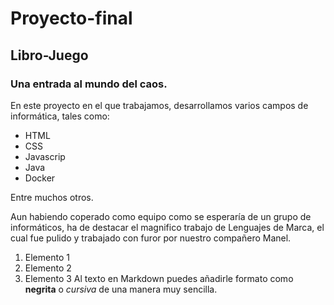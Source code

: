 # Proyecto-final
## Libro-Juego
### Una entrada al mundo del caos.
En este proyecto en el que trabajamos, desarrollamos varios campos de informática, tales como:
- HTML
- CSS
- Javascrip
- Java
- Docker

Entre muchos otros.

Aun habiendo coperado como equipo como se esperaría de un grupo de informáticos, ha de destacar el magnifico trabajo de Lenguajes de Marca, el cual fue pulido y trabajado con furor por nuestro compañero Manel.

1. Elemento 1
2. Elemento 2
3. Elemento 3
Al texto en Markdown puedes añadirle formato como **negrita** o *cursiva* de una manera muy sencilla.
